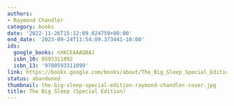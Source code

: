 ```yaml
---
authors:
- Raymond Chandler
category: books
date: '2022-11-26T15:12:09.024759+00:00'
end_date: '2023-09-24T11:54:09.373441-10:00'
ids:
  google_books: nXKCEAAAQBAJ
  isbn_10: 0593311892
  isbn_13: '9780593311899'
link: https://books.google.com/books/about/The_Big_Sleep_Special_Edition.html?hl=&id=nXKCEAAAQBAJ
status: abandoned
thumbnail: the-big-sleep-special-edition-raymond-chandler-cover.jpg
title: The Big Sleep (Special Edition)
---
```

